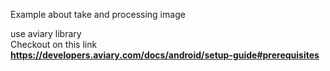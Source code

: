 Example about take and processing image

use aviary library <br/>
Checkout on this link <br/>
<b>
https://developers.aviary.com/docs/android/setup-guide#prerequisites